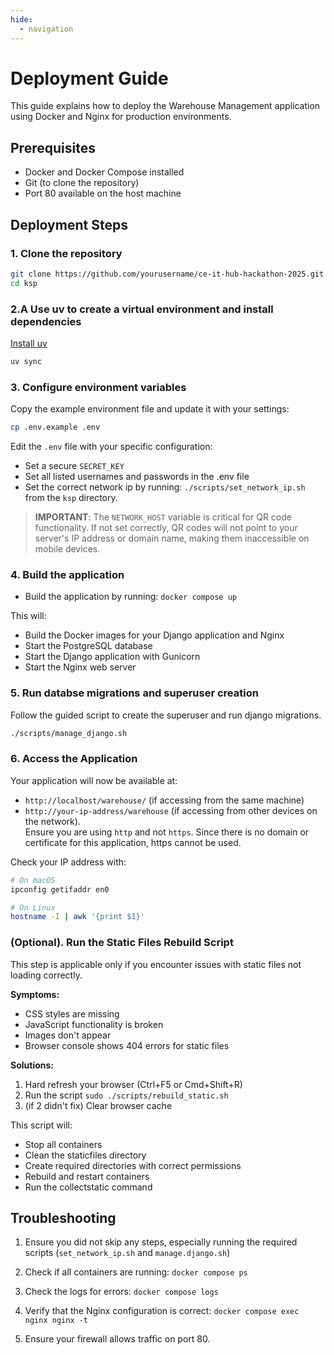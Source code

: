 ```yaml
---
hide:
  - navigation
---
```


# Deployment Guide

This guide explains how to deploy the Warehouse Management application using Docker and Nginx for production environments.

## Prerequisites

- Docker and Docker Compose installed
- Git (to clone the repository)
- Port 80 available on the host machine

## Deployment Steps

### 1. Clone the repository

```sh
git clone https://github.com/yourusername/ce-it-hub-hackathon-2025.git ksp
cd ksp
```

### 2.A Use uv to create a virtual environment and install dependencies

[Install uv](https://docs.astral.sh/uv/getting-started/installation/#installing-uv)
```sh
uv sync
```

### 3. Configure environment variables

Copy the example environment file and update it with your settings:

```sh
cp .env.example .env
```

Edit the `.env` file with your specific configuration:
- Set a secure `SECRET_KEY`
- Set all listed usernames and passwords in the .env file
- Set the correct network ip by running: `./scripts/set_network_ip.sh` from the `ksp` directory.

> **IMPORTANT**: The `NETWORK_HOST` variable is critical for QR code functionality. If not set correctly, QR codes will not point to your server's IP address or domain name, making them inaccessible on mobile devices.

### 4. Build the application
- Build the application by running: `docker compose up`

This will:
- Build the Docker images for your Django application and Nginx
- Start the PostgreSQL database
- Start the Django application with Gunicorn
- Start the Nginx web server

### 5. Run databse migrations and superuser creation
Follow the guided script to create the superuser and run django migrations.
```sh
./scripts/manage_django.sh
```

### 6. Access the Application

Your application will now be available at:
- `http://localhost/warehouse/` (if accessing from the same machine)
- `http://your-ip-address/warehouse` (if accessing from other devices on the network).  
Ensure you are using `http` and not `https`. Since there is no domain or certificate for this application, https cannot be used.

Check your IP address with:
```sh
# On macOS
ipconfig getifaddr en0

# On Linux
hostname -I | awk '{print $1}'
```

### (Optional). Run the Static Files Rebuild Script

This step is applicable only if you encounter issues with static files not loading correctly.

**Symptoms:**  
- CSS styles are missing  
- JavaScript functionality is broken  
- Images don't appear  
- Browser console shows 404 errors for static files

**Solutions:**  
1. Hard refresh your browser (Ctrl+F5 or Cmd+Shift+R)  
2. Run the script `sudo ./scripts/rebuild_static.sh`  
3. (if 2 didn't fix) Clear browser cache

This script will:
- Stop all containers  
- Clean the staticfiles directory  
- Create required directories with correct permissions  
- Rebuild and restart containers  
- Run the collectstatic command

## Troubleshooting

1. Ensure you did not skip any steps, especially running the required scripts (`set_network_ip.sh` and `manage.django.sh`)

1. Check if all containers are running:
   `docker compose ps`

2. Check the logs for errors:
   `docker compose logs`

3. Verify that the Nginx configuration is correct:
   `docker compose exec nginx nginx -t`

4. Ensure your firewall allows traffic on port 80.
